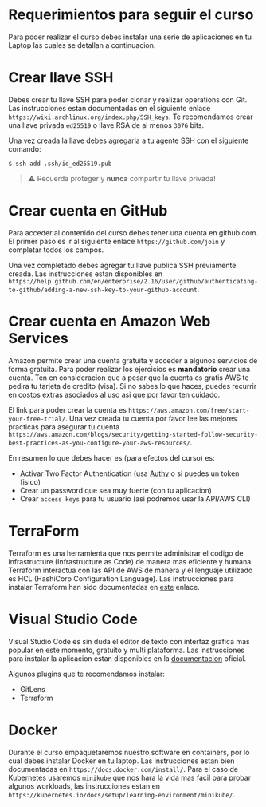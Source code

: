 # Requerimientos para seguir el curso

Para poder realizar el curso debes instalar una serie de aplicaciones en tu Laptop las cuales se detallan a continuacion.

# Crear llave SSH

Debes crear tu llave SSH para poder clonar y realizar operations con Git. Las instrucciones estan documentadas en el siguiente enlace `https://wiki.archlinux.org/index.php/SSH_keys`. Te recomendamos crear una llave privada `ed25519` o llave RSA de al menos `3076` bits.

Una vez creada la llave debes agregarla a tu agente SSH con el siguiente comando:

```
$ ssh-add .ssh/id_ed25519.pub
```

> :warning: Recuerda proteger y **nunca** compartir tu llave privada!

# Crear cuenta en GitHub

Para acceder al contenido del curso debes tener una cuenta en github.com. El primer paso es ir al siguiente enlace `https://github.com/join` y completar todos los campos.

Una vez completado debes agregar tu llave publica SSH previamente creada. Las instrucciones estan disponibles en `https://help.github.com/en/enterprise/2.16/user/github/authenticating-to-github/adding-a-new-ssh-key-to-your-github-account`.

# Crear cuenta en Amazon Web Services

Amazon permite crear una cuenta gratuita y acceder a algunos servicios de forma gratuita. Para poder
realizar los ejercicios es **mandatorio** crear una cuenta. Ten en consideracion que a pesar que la cuenta es gratis AWS te pedira tu tarjeta de credito (visa). Si no sabes lo que haces, puedes recurrir en costos extras asociados al uso asi que por favor ten cuidado. 

El link para poder crear la cuenta es `https://aws.amazon.com/free/start-your-free-trial/`. Una vez creada tu cuenta por favor lee las mejores practicas para asegurar tu cuenta `https://aws.amazon.com/blogs/security/getting-started-follow-security-best-practices-as-you-configure-your-aws-resources/`.

En resumen lo que debes hacer es (para efectos del curso) es:

- Activar Two Factor Authentication (usa [Authy](https://authy.com/) o si puedes un token fisico)
- Crear un password que sea muy fuerte (con tu aplicacion)
- Crear `access keys` para tu usuario (asi podremos usar la API/AWS CLI)

# TerraForm

Terraform es una herramienta que nos permite administrar el codigo de infrastructure (Infrastructure as Code) de manera mas eficiente y humana. Terraform interactua con las API de AWS de manera y el lenguaje utilizado es HCL (HashiCorp Configuration Language). Las instrucciones para instalar Terraform han sido documentadas en [este](https://learn.hashicorp.com/terraform/getting-started/install.html) enlace.

# Visual Studio Code

Visual Studio Code es sin duda el editor de texto con interfaz grafica mas popular en este momento, gratuito y multi plataforma. Las instrucciones para instalar la aplicacion estan disponibles en la [documentacion](https://code.visualstudio.com/docs/setup/linux) oficial.

Algunos plugins que te recomendamos instalar:

- GitLens
- Terraform

# Docker

Durante el curso empaquetaremos nuestro software en containers, por lo cual debes instalar Docker en tu laptop. Las instrucciones estan bien documentadas en `https://docs.docker.com/install/`. Para el caso de Kubernetes usaremos `minikube` que nos hara la vida mas facil para probar algunos workloads, las instrucciones estan en `https://kubernetes.io/docs/setup/learning-environment/minikube/`.